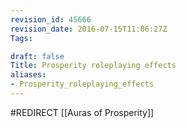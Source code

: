 ```yaml
---
revision_id: 45666
revision_date: 2016-07-15T11:06:27Z
Tags:

draft: false
Title: Prosperity roleplaying effects
aliases:
- Prosperity_roleplaying_effects
---
```

#REDIRECT [[Auras of Prosperity]]